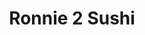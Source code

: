 ---
layout: place
title: "Ronnie 2 Sushi"
permalink: /alaska/anchorage/ronnie-2-sushi.html
stateAbbr: AK
stateName: Alaska
cityName: Anchorage
place_id: ChIJxcDwQqKWyFYRIkTmj-QO59A
photos:
  - name: >-
      places/ChIJxcDwQqKWyFYRIkTmj-QO59A/photos/AeeoHcJ-kUCfIPW50WTtjDRwLuMJ0GzV0Z9NaM9_vR7_broYRXjzDgpG16bzDs0krTkBiQxepGW4uBlaMGDtTHIfaBsAf-P7o5ERZDpXwc8-EeebceNphckPsLUaJ-E2SH12y4IASGB_sHtDkOl510D0l8EUuF8L2jfeJjewojCGcb2pezWDBmqeJ7W7xQR_ohKlEpvZ8lpYMhUHGde5HZUsqFOpiX-n52EJEmHkpycEEzVWDX9n8ZU70qpxgOvvDEJYvUvMbA6CUZSMyYeCfTwgWHkNkdfn9L1p2a-sfaHT9qZvW_Ku-PIWSNzRHb2lLrwBYiAKKQgBInK43Gk0xm7T4cPOStgHCW8ewmM0ALJS9nF28edYxDaRo-LVl8zXDXu3pJlfNyj8pXi_MaECLHEGtklubab6L1FXeSFJj7CpQWfVlw
    widthPx: 1733
    heightPx: 1483
    authorAttributions:
      - displayName: Dan A
        uri: https://maps.google.com/maps/contrib/101849554320368938370
        photoUri: >-
          https://lh3.googleusercontent.com/a/ACg8ocI0RNV5f6e8HIiqklMYkO7av6mcR0nsBHrXPR5VWX9fQWTDZw=s100-p-k-no-mo
    flagContentUri: >-
      https://www.google.com/local/imagery/report/?cb_client=maps_api_places.places_api&image_key=!1e10!2sCIHM0ogKEICAgIDa37fndg&hl=en-US
    googleMapsUri: >-
      https://www.google.com/maps/place//data=!3m4!1e2!3m2!1sCIHM0ogKEICAgIDa37fndg!2e10!4m2!3m1!1s0x56c896a242f0c0c5:0xd0e70ee48fe64422
  - name: >-
      places/ChIJxcDwQqKWyFYRIkTmj-QO59A/photos/AeeoHcKxo4_c4B_gAgpYAuoPowb7HCv4XHF6pGiorCmMEa7-vuXC6hct70JBrqWfUOFqDXupFm0G3tEp6kfJ5Vvl-X2E94goBlghLljqgrAj0bhpj4iCYDYaNTmHdnvmM0465GNTqFfFycWRFb9jSJWtMghdygtoRq_SfHTKrdKumah7KXhFtChJ8P__0Xie74xSS6-ZVifEUEKtxTm-GZBbeK8oO71sfdbUQQrf2Tc4LRC_v7oLg987E5QWwGvZPa9qB5KJBnjFmqeJHzgl2eOFZbfp7giAxedqA2I7fZ6xVYw4SuphUb2M8fUEPoEsrTA1qYzlcIs8zILijpJIV0hxLJlbUZHOTnli17Jp-OeckHkQ4opemFC-LaN5jkBnjUipK9ZaNml80WoKyrTdBiokej74OMCMS75p2WkboQbWN5jQAA
    widthPx: 4032
    heightPx: 2268
    authorAttributions:
      - displayName: Elizabeth Angasan
        uri: https://maps.google.com/maps/contrib/117653443537659801063
        photoUri: >-
          https://lh3.googleusercontent.com/a-/ALV-UjUYuvHARVli6op_NCAie2S3neDx_w8hY3a6gbvg4C-LTLwas-2C=s100-p-k-no-mo
    flagContentUri: >-
      https://www.google.com/local/imagery/report/?cb_client=maps_api_places.places_api&image_key=!1e10!2sCIHM0ogKEICAgIDM_oysCg&hl=en-US
    googleMapsUri: >-
      https://www.google.com/maps/place//data=!3m4!1e2!3m2!1sCIHM0ogKEICAgIDM_oysCg!2e10!4m2!3m1!1s0x56c896a242f0c0c5:0xd0e70ee48fe64422
  - name: >-
      places/ChIJxcDwQqKWyFYRIkTmj-QO59A/photos/AeeoHcIIaMQMRErT6_mpcYJHHhh2obxR1HZOkEIex7Qu1PBD2ANJCEHp9qdCvlhJVwHxAvUoGFhL3sGXZ_3MLPhRZxKHUH6WiU192CGX0_fMd7T8MXaUBgUXYdjXQD5EWxCDOCS-Xd_SYFtBUjXCJhTTk6zstGRUPGEb4fMjxZmw8bdxjKF7h9nI8hj1MV38F1fS-3m2ugmk1bELX-F-PmW74pOU5DjbhSQUOTQPugsiuIIdsTB4RZPBJFFGnCHs5AHyxKsoCUqqZn7mmbPYe9z31GZK-48Xug3QU_hmZedY5J_GHUDyEi8XKicakBawGzw7TburVNGztI_FIuuawYE7rlbGjYXOG5Mp1jFevjlXD3SQjFcL_wmXPp8hCD3e_RV7Ul7akFtXUwIQk-g2ID2idSNf8kgjnT-lZXJQb-41VQA
    widthPx: 4000
    heightPx: 3000
    authorAttributions:
      - displayName: AK Erika Johensen
        uri: https://maps.google.com/maps/contrib/117564476824324241325
        photoUri: >-
          https://lh3.googleusercontent.com/a-/ALV-UjUfx7LkEGiXGW_aFUZnnKJpFQSF4U5j1EMVTNVwIaqVJRCp57l5=s100-p-k-no-mo
    flagContentUri: >-
      https://www.google.com/local/imagery/report/?cb_client=maps_api_places.places_api&image_key=!1e10!2sCIHM0ogKEICAgICtpYS2aQ&hl=en-US
    googleMapsUri: >-
      https://www.google.com/maps/place//data=!3m4!1e2!3m2!1sCIHM0ogKEICAgICtpYS2aQ!2e10!4m2!3m1!1s0x56c896a242f0c0c5:0xd0e70ee48fe64422
  - name: >-
      places/ChIJxcDwQqKWyFYRIkTmj-QO59A/photos/AeeoHcJ4yOhlIGRXvtcrsM-y7_5fJRJiEiFgySYtNITuoMyhD0ZgXdXsLhvLeuPYtr41rvn0KxG-9Ka0Rl3NC2dX41Y9R0ZyKgcBdreQ010bVsBN5_CMqWSlZfGf7PPy3UIHTs54HtqwTKyDcLNGkzLqnBliJ31PqSyiISHJLHSpp8DMM3QK_01GV01Zg1_ycXs0-RVNlVIZoqBGaSvdpj-X9Ocw2E1d4jVIL4fV0VMZefJ-zii8_6VJcXNAJXKdNHJLGc25JvHahXdgtwmwwlzXw6jb25zNd0YnJKrM9npDywxg7Y-LWlAdyTYOXcst-KF32VljKK86Nsz0w8mJMmJ73N9olklCSF9-yEcuPUwsrAb5fN89AV8jaypxJG5yuXOhLYGWwjwKgxBeof-5PkAkypfjM9A4F489LHeqHmP9jHzjDw
    widthPx: 4032
    heightPx: 2268
    authorAttributions:
      - displayName: Eileen Something
        uri: https://maps.google.com/maps/contrib/107379900678288019940
        photoUri: >-
          https://lh3.googleusercontent.com/a/ACg8ocJwpp5Eug0sDZo6f-MpdoxfL5T99AtOf7LQ0FCUkVtbyIVY5A=s100-p-k-no-mo
    flagContentUri: >-
      https://www.google.com/local/imagery/report/?cb_client=maps_api_places.places_api&image_key=!1e10!2sCIHM0ogKEICAgIC_gNayCA&hl=en-US
    googleMapsUri: >-
      https://www.google.com/maps/place//data=!3m4!1e2!3m2!1sCIHM0ogKEICAgIC_gNayCA!2e10!4m2!3m1!1s0x56c896a242f0c0c5:0xd0e70ee48fe64422
  - name: >-
      places/ChIJxcDwQqKWyFYRIkTmj-QO59A/photos/AeeoHcKDV2VUXQRXGGOc6aV2B6DsskzAiPfFE9BE7WZp3TmL2kSlShpVGCPivxT6EOzuHj02ERKP0wZlrrKtsQAmM7oXXAI0Hmoq7mlN2Bm8Lo4JErmDnGr5sDeBCddrCNIwlxGOSvAlh6NTAgOzLERGECj1QZL4A1VXB6P9C6S4dDSAT4p9wVCIrxCYo_Uf7gkYYIhTlUCXthTi6--4lHgb_BE9XrfB-zkLU0rDP4Elx8xxWxBYtEbWS1lCIPsduVq7ARCpH0x32imAeLBiUA5PfxAre9R1YcEXz1RkyjCIkYoS_B5PfQwG6p7Aq02coj4KwoVizxGNIOffPOgf7ISsX-oOpFl81yuCqKo_iUIaYLEQXlc7ym1VjqmPByTwaKjsxsV7i4AiF04o8BBIDrP4uUIOi6nHYGjCLSwF6jOyDJFOM4w
    widthPx: 3000
    heightPx: 4000
    authorAttributions:
      - displayName: Angel Gonzales
        uri: https://maps.google.com/maps/contrib/115098978937799490379
        photoUri: >-
          https://lh3.googleusercontent.com/a/ACg8ocKSBcXHwVaW0i_UdGxeTduOxOaD3UwFc2Z91ieF7DlrA1Mi-A=s100-p-k-no-mo
    flagContentUri: >-
      https://www.google.com/local/imagery/report/?cb_client=maps_api_places.places_api&image_key=!1e10!2sCIHM0ogKEICAgICPwYyf-AE&hl=en-US
    googleMapsUri: >-
      https://www.google.com/maps/place//data=!3m4!1e2!3m2!1sCIHM0ogKEICAgICPwYyf-AE!2e10!4m2!3m1!1s0x56c896a242f0c0c5:0xd0e70ee48fe64422
  - name: >-
      places/ChIJxcDwQqKWyFYRIkTmj-QO59A/photos/AeeoHcK8PBBRU7yzX39jaxQkoYzOCg7Iq53snuQJZ4wn61NLAhfmeUiexzspnul5Pbi2Hnq1P6b1VeptY-hF80ZJ7gz8300XiracdfKiquvPdi4Yh4zRIdPss6Ki12PSdSSWwzuz0uCdLS-1AU62RmnUjfF3viMb_vaD8uWdApZ6xPLjQ4rSRKwfPSz3SvBeCnOULfDlqdj2Pv_Ij3ZRSaFdAGMM0mfzGX4AmdaGCbYyUPhRXRj4Bdg1PUWZ7Y4MTXFwiVAKj91S96jOAA1zHYgSNGkK_xP4KhZf6QZoVhkSDvfhZ3JIt8PdFmI5KBI-lmRutJOA9iJb0pKuo5J-lbGbLqX8PKvMeqCex-ehCkeIGFmG43vvHuXsNvEF9Pgl_EzLYKpoI2jMSULtes2RFnSGBjhc_fdYsFkeDMYlQ_VrzYrLVw
    widthPx: 3600
    heightPx: 4800
    authorAttributions:
      - displayName: Magan Katnis
        uri: https://maps.google.com/maps/contrib/102430015953323528228
        photoUri: >-
          https://lh3.googleusercontent.com/a/ACg8ocKmdMsoECZZMNKZmrUIL3wZZ4fQ5_R8VWTK8Kr9GOMqyh6uZg=s100-p-k-no-mo
    flagContentUri: >-
      https://www.google.com/local/imagery/report/?cb_client=maps_api_places.places_api&image_key=!1e10!2sCIHM0ogKEICAgID_y8-XKQ&hl=en-US
    googleMapsUri: >-
      https://www.google.com/maps/place//data=!3m4!1e2!3m2!1sCIHM0ogKEICAgID_y8-XKQ!2e10!4m2!3m1!1s0x56c896a242f0c0c5:0xd0e70ee48fe64422
  - name: >-
      places/ChIJxcDwQqKWyFYRIkTmj-QO59A/photos/AeeoHcKWRh_vVJMB_y826EK7CjwYtqn8V0zMacUTC-2jPntU_SiDjIgQuyBvW_8J-IyWK925iBmLzqnzV86Bsx6plgFC6m8k6oDZgYqWC1azA6f0sj9sab2aHKfbj1lHKDMh6VGd77vJJxP9KVU9-JGQuCLRdmO-4-CPDKEPGP9RM_k-_7PtWrgsDtb2jQsPeL22kCbfnb_hfzJnWlaB2q3vGSN5HsF6GD4ulZYyhZHjLu7JsJSN2lIWSWk6F70gkgmOi5OLT7byWN2agwP2wYSRTvLRzAXuYMZzbIAyERCyR6jORkBGsEB7lKA-nqtc21f1sMsUjzeLUQInUsswVtl0l0Hboep8TQe4oIGXen3Fdb32s-E1S1OrAZC6FjWjXnbgXr-u36xmWTNaCl6cuemZdLZWLxybPLf85uN-VtOqgsh8hdE
    widthPx: 3000
    heightPx: 3392
    authorAttributions:
      - displayName: Thecla Greenlee
        uri: https://maps.google.com/maps/contrib/102910768857745318587
        photoUri: >-
          https://lh3.googleusercontent.com/a-/ALV-UjWSVdTmPPvenVAwPWhYBInwWALL93rMXglnpqeU_3YjI4GHJS47=s100-p-k-no-mo
    flagContentUri: >-
      https://www.google.com/local/imagery/report/?cb_client=maps_api_places.places_api&image_key=!1e10!2sCIHM0ogKEICAgICT-rn5uwE&hl=en-US
    googleMapsUri: >-
      https://www.google.com/maps/place//data=!3m4!1e2!3m2!1sCIHM0ogKEICAgICT-rn5uwE!2e10!4m2!3m1!1s0x56c896a242f0c0c5:0xd0e70ee48fe64422
  - name: >-
      places/ChIJxcDwQqKWyFYRIkTmj-QO59A/photos/AeeoHcLc8jOxPq1VJW610sFxwlQgiFkq6DO4Myvb7zLD7SYKLE3OHNVYDcpYAPGFZmGVVTr1ok7npCoXHGsqx_qY97kRrIw198UjK2cCWfu1M85ExXx5dxU61jlmAEkur6LNH4JGKLdRYhOQeGvjKpQLwqOMK6HCWsLyioOyVVVl97VO6d8Edd-Vj5f0rM0pQ_PmPMLPRaQBotHv19mHqmmUM5lq7T0TVs7PE1M9dKvRKoQwfDJQC9jpVRjsR7_KDMeLWKrwd60nljFIajd2iWfcFM5OHojMkq1TV-pw6tAMcIP_j2pN-t-yrGFkTzQ67SCq-ycArBZ3O818dyJvYFBCkpInMdwqp5nUPyPkFsmoNHhhxYTcI6GmnvUw9OwAC_aO-gPZYQ65vVAWtqp9lG4HPLx6cO-0nP9uKTMtJ_x967AHU-M
    widthPx: 4624
    heightPx: 3472
    authorAttributions:
      - displayName: Duangkamol L.
        uri: https://maps.google.com/maps/contrib/116965289825625649305
        photoUri: >-
          https://lh3.googleusercontent.com/a-/ALV-UjWzDmg8R4F5Y26BC0rYD6XB5XLP-IupfKyYnhBcuEQoZkRaI851=s100-p-k-no-mo
    flagContentUri: >-
      https://www.google.com/local/imagery/report/?cb_client=maps_api_places.places_api&image_key=!1e10!2sCIHM0ogKEICAgIC1ufi5owE&hl=en-US
    googleMapsUri: >-
      https://www.google.com/maps/place//data=!3m4!1e2!3m2!1sCIHM0ogKEICAgIC1ufi5owE!2e10!4m2!3m1!1s0x56c896a242f0c0c5:0xd0e70ee48fe64422
  - name: >-
      places/ChIJxcDwQqKWyFYRIkTmj-QO59A/photos/AeeoHcLR0HGKrS4j7xwnIbnpfrE1fUFvgxR49gaLQYmSnSnJNBkrRr-3MwOG9p_DbLcwjp1frVMLceUJ_y8jQHys5_TNTJAqYqtfLzrCbSfTQW7xGBHEn5ewlB56r_vTiaAg1BhCEug6EJj0xU7Q49sDcIUgz1HsXyJTC8OkPe6o7n6tKAFDaVntADLnTp75lR2H5Hvxr0K77A8EpwJEqjAquSpz4FWcJdQ8JNCqrtkPMu2qiihRIiwhvsPJ6glOalJGdxRFCuYL44Ob--_x7ovGmZtKVuyJ4NxEDC1fX2ApGSlWXdJO76vDBUG-M0t9zbBCnPuDCtM1_zskX-DOZlBVy6EvEVwe8ThdOWWMtv3aCra9tc3SHK9vMYjnxZOjy3lUyR-Il_S7lKUsCR5FIjuBatNU-ZU5m8cdq7OVTehCaMxtww
    widthPx: 3472
    heightPx: 4624
    authorAttributions:
      - displayName: Duangkamol L.
        uri: https://maps.google.com/maps/contrib/116965289825625649305
        photoUri: >-
          https://lh3.googleusercontent.com/a-/ALV-UjWzDmg8R4F5Y26BC0rYD6XB5XLP-IupfKyYnhBcuEQoZkRaI851=s100-p-k-no-mo
    flagContentUri: >-
      https://www.google.com/local/imagery/report/?cb_client=maps_api_places.places_api&image_key=!1e10!2sCIHM0ogKEICAgIC1ufi5Uw&hl=en-US
    googleMapsUri: >-
      https://www.google.com/maps/place//data=!3m4!1e2!3m2!1sCIHM0ogKEICAgIC1ufi5Uw!2e10!4m2!3m1!1s0x56c896a242f0c0c5:0xd0e70ee48fe64422
  - name: >-
      places/ChIJxcDwQqKWyFYRIkTmj-QO59A/photos/AeeoHcI-LfjrOKA28ZKoHFgsHSApMfVluNL_09kOJLfp_ku96j4XgurVGS5qubTFifNUMQTS7g19JlxlO_MS1HCvw7IINYc3GJTyGvSLwPa1Vs4j_Zkp9mg1-0q6-qikyXRJv4IF-0yVNnbkdOT_he_L5zU0AJzCXbFum3KtDSLpcWY4Jw_d_bK15s5wPatmhCugYYOGxdd9PTC6jw505umxIEk26WOCd4IXw2hOytYg1hVJ9zuvXZZPz9hYQ2Q86yWNvOhyBlhu5rhTNmwT8V4UMchIbxa8eBv_kPR566kk3xdN_37L5sWTdpJQ_p2o7u_7jdTTYLTAh5itdQT_Xq1K504oOkI2KCpHcLK_MX_Dinkk4Gi4L5peOISHbKilt3iUIJYGDJDQGLpKzgU48xzWbOnwHT-QowPYN4aXJnQAuVI
    widthPx: 1942
    heightPx: 2064
    authorAttributions:
      - displayName: Dan A
        uri: https://maps.google.com/maps/contrib/101849554320368938370
        photoUri: >-
          https://lh3.googleusercontent.com/a/ACg8ocI0RNV5f6e8HIiqklMYkO7av6mcR0nsBHrXPR5VWX9fQWTDZw=s100-p-k-no-mo
    flagContentUri: >-
      https://www.google.com/local/imagery/report/?cb_client=maps_api_places.places_api&image_key=!1e10!2sCIHM0ogKEICAgIDa37f6Zg&hl=en-US
    googleMapsUri: >-
      https://www.google.com/maps/place//data=!3m4!1e2!3m2!1sCIHM0ogKEICAgIDa37f6Zg!2e10!4m2!3m1!1s0x56c896a242f0c0c5:0xd0e70ee48fe64422
address: 924 Muldoon Rd, Anchorage, AK 99504, USA
street: 924 Muldoon Rd
city: Anchorage
state: AK
zip: '99504'
country: USA
neighborhood: Northeast Anchorage
latitude: '61.213940'
longitude: '-149.734147'
accessibility_options:
  wheelchairAccessibleParking: true
  wheelchairAccessibleEntrance: true
  wheelchairAccessibleRestroom: true
  wheelchairAccessibleSeating: true
business_status: OPERATIONAL
name: Ronnie 2 Sushi
google_maps_links:
  directionsUri: >-
    https://www.google.com/maps/dir//''/data=!4m7!4m6!1m1!4e2!1m2!1m1!1s0x56c896a242f0c0c5:0xd0e70ee48fe64422!3e0
  placeUri: https://maps.google.com/?cid=15053016654338737186
  writeAReviewUri: >-
    https://www.google.com/maps/place//data=!4m3!3m2!1s0x56c896a242f0c0c5:0xd0e70ee48fe64422!12e1
  reviewsUri: >-
    https://www.google.com/maps/place//data=!4m4!3m3!1s0x56c896a242f0c0c5:0xd0e70ee48fe64422!9m1!1b1
  photosUri: >-
    https://www.google.com/maps/place//data=!4m3!3m2!1s0x56c896a242f0c0c5:0xd0e70ee48fe64422!10e5
primary_type: Sushi Restaurant
opening_hours:
  regular: null
  current: null
secondary_opening_hours:
  regular:
    weekdayDescriptions: null
    type: null
  current:
    weekdayDescriptions: null
    type: null
phone: (907) 338-0001
price_level: PRICE_LEVEL_MODERATE
price_range: $20 &ndash; $30
rating: '4.5'
rating_count: 898
website: https://ronnie2.com/
description: null
reviews: null
parking_options: null
payment_options: null
allow_dogs: null
curbside_pickup: null
delivery: null
dine_in: null
good_for_children: null
good_for_groups: null
good_for_sports: null
live_music: null
menu_for_children: null
outdoor_seating: null
reservable: null
restroom: null
serves_beer: null
serves_breakfast: null
serves_brunch: null
serves_cocktails: null
serves_coffee: null
serves_dinner: null
serves_dessert: null
serves_lunch: null
serves_vegetarian_food: null
serves_wine: null
takeout: null

---